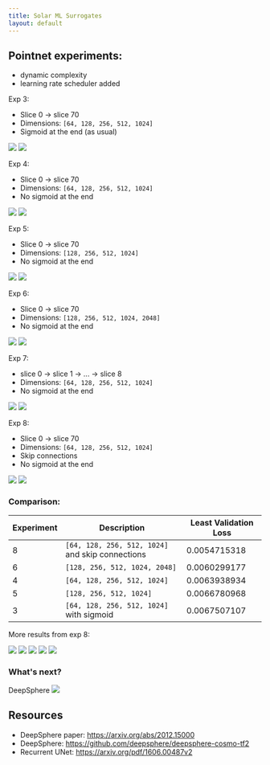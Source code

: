 ```yaml
---
title: Solar ML Surrogates
layout: default
---
```

## Pointnet experiments:

- dynamic complexity
- learning rate scheduler added

Exp 3:
- Slice 0 -> slice 70
- Dimensions: `[64, 128, 256, 512, 1024]`
- Sigmoid at the end (as usual)
<img src="resources/week_12/exp_3_loss.png">
<img src="resources/week_12/exp_3_result.png">

Exp 4:
- Slice 0 -> slice 70
- Dimensions: `[64, 128, 256, 512, 1024]`
- No sigmoid at the end
<img src="resources/week_12/exp_4_loss.png">
<img src="resources/week_12/exp_4_result.png">

Exp 5:
- Slice 0 -> slice 70
- Dimensions: `[128, 256, 512, 1024]`
- No sigmoid at the end
<img src="resources/week_12/exp_5_loss.png">
<img src="resources/week_12/exp_5_result.png">

Exp 6:
- Slice 0 -> slice 70
- Dimensions: `[128, 256, 512, 1024, 2048]`
- No sigmoid at the end
<img src="resources/week_12/exp_6_loss.png">
<img src="resources/week_12/exp_6_result.png">


Exp 7:
- slice 0 -> slice 1 -> ... -> slice 8
- Dimensions: `[64, 128, 256, 512, 1024]`
- No sigmoid at the end
<img src="resources/week_12/exp_7_loss.png">
<img src="resources/week_12/exp_7_result.gif">


Exp 8:
- Slice 0 -> slice 70
- Dimensions: `[64, 128, 256, 512, 1024]`
- Skip connections
- No sigmoid at the end
<img src="resources/week_12/exp_8_loss.png">
<img src="resources/week_12/exp_8_result.png">


### Comparison:

| Experiment | Description | Least Validation Loss |
|------------|--------|----------------|
| 8     |`[64, 128, 256, 512, 1024]` and skip connections| 0.0054715318   |
| 6      |`[128, 256, 512, 1024, 2048]`| 0.0060299177   |
| 4      |`[64, 128, 256, 512, 1024]`| 0.0063938934   |
| 5      |`[128, 256, 512, 1024]`| 0.0066780968   |
| 3      |`[64, 128, 256, 512, 1024]` with sigmoid| 0.0067507107   |

More results from exp 8:

<img src="resources/week_12/exp_8_result_2.png">
<img src="resources/week_12/exp_8_result_3.png">
<img src="resources/week_12/exp_8_result_4.png">
<img src="resources/week_12/exp_8_result_5.png">
<img src="resources/week_12/exp_8_result_6.png">


### What's next?

DeepSphere
<img src="https://github.com/deepsphere/deepsphere-weather/blob/main/figs/Forecast_State_Errors.gif?raw=true">

## Resources
- DeepSphere paper: https://arxiv.org/abs/2012.15000
- DeepSphere: https://github.com/deepsphere/deepsphere-cosmo-tf2
- Recurrent UNet: https://arxiv.org/pdf/1606.00487v2